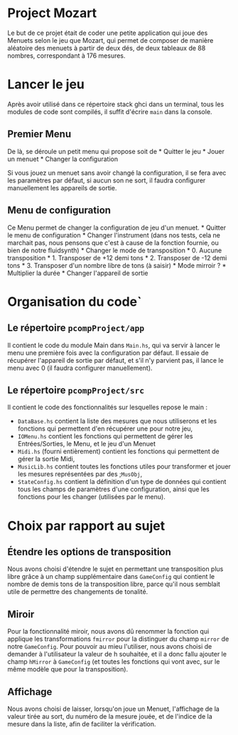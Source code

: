 # Project Mozart


Le but de ce projet était de coder une petite application qui joue des Menuets selon le jeu que Mozart, qui permet de composer de manière aléatoire des menuets à partir de deux dés, de deux tableaux de 88 nombres, correspondant à 176 mesures.

# Lancer le jeu

Après avoir utilisé dans ce répertoire stack ghci dans un terminal, tous les modules de code sont compilés, il suffit d'écrire `main` dans la console.

## Premier Menu

De là, se déroule un petit menu qui propose soit de 
    * Quitter le jeu
    * Jouer un menuet
    * Changer la configuration
  
Si vous jouez un menuet sans avoir changé la configuration, il se fera avec les paramètres par défaut, si aucun son ne sort, il faudra configurer manuellement les appareils de sortie.


## Menu de configuration

Ce Menu permet de changer la configuration de jeu d'un menuet.
    * Quitter le menu de configuration
    * Changer l'instrument (dans nos tests, cela ne marchait pas, nous pensons que c'est à cause de la fonction fournie, ou bien de notre fluidsynth)
    * Changer le mode de transposition
      * 0. Aucune transposition
      * 1. Transposer de +12 demi tons
      * 2. Transposer de -12 demi tons
      * 3. Transposer d'un nombre libre de tons (à saisir)
    * Mode mirroir ?
    * Multiplier la durée
    * Changer l'appareil de sortie


# Organisation du code`

## Le répertoire `pcompProject/app`

Il contient le code du module Main dans `Main.hs`, qui va servir à lancer le menu une première fois avec la configuration par défaut. Il essaie de récupérer l'appareil de sortie par défaut, et s'il n'y parvient pas, il lance le menu avec 0 (il faudra configurer manuellement).

## Le répertoire `pcompProject/src`

Il contient le code des fonctionnalités sur lesquelles repose le main :

  * `DataBase.hs` contient la liste des mesures que nous utiliserons et les fonctions qui permettent d'en récupérer une pour notre jeu,
  * `IOMenu.hs` contient les fonctions qui permettent de gérer les Entrées/Sorties, le Menu, et le jeu d'un Menuet
  * `Midi.hs` (fourni entièrement) contient les fonctions qui permettent de gérer la sortie Midi,
  * `MusicLib.hs` contient toutes les fonctions utiles pour transformer et jouer les mesures représentées par des ;`MusObj`,
  * `StateConfig.hs` contient la définition d'un type de données qui contient tous les champs de paramètres d'une configuration, ainsi que les fonctions pour les changer (utilisées par le menu).

# Choix par rapport au sujet

## Étendre les options de transposition
Nous avons choisi d'étendre le sujet en permettant une transposition plus libre grâce à un champ supplémentaire dans `GameConfig` qui contient le nombre de demis tons de la transposition libre, parce qu'il nous semblait utile de permettre des changements de tonalité.

## Miroir
Pour la fonctionnalité miroir, nous avons dû renommer la fonction qui applique les transformations `fmirror` pour la distinguer du champ `mirror` de notre `GameConfig`. Pour pouvoir au mieu l'utiliser, nous avons choisi de demander à l'utilisateur la valeur de h souhaitée, et il a donc fallu ajouter le champ `hMirror` à `GameConfig` (et toutes les fonctions qui vont avec, sur le même modèle que pour la transposition).

## Affichage
Nous avons choisi de laisser, lorsqu'on joue un Menuet, l'affichage de la valeur tirée au sort, du numéro de la mesure jouée, et de l'indice de la mesure dans la liste, afin de faciliter la vérification.
